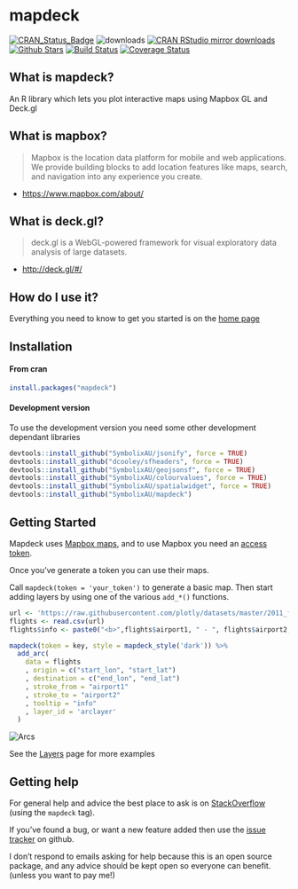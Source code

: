 
<!-- README.md is generated from README.Rmd. Please edit that file -->

# mapdeck

[![CRAN\_Status\_Badge](http://www.r-pkg.org/badges/version/mapdeck)](http://cran.r-project.org/package=mapdeck)
![downloads](http://cranlogs.r-pkg.org/badges/grand-total/mapdeck)
[![CRAN RStudio mirror
downloads](http://cranlogs.r-pkg.org/badges/mapdeck)](http://cran.r-project.org/web/packages/mapdeck/index.html)
[![Github
Stars](https://img.shields.io/github/stars/SymbolixAU/mapdeck.svg?style=social&label=Github)](https://github.com/SymbolixAU/mapdeck)
[![Build
Status](https://travis-ci.org/SymbolixAU/mapdeck.svg?branch=master)](https://travis-ci.org/SymbolixAU/mapdeck)
[![Coverage
Status](https://codecov.io/github/SymbolixAU/mapdeck/coverage.svg?branch=master)](https://codecov.io/github/SymbolixAU/mapdeck?branch=master)

## What is mapdeck?

An R library which lets you plot interactive maps using Mapbox GL and
Deck.gl

## What is mapbox?

> Mapbox is the location data platform for mobile and web applications.
> We provide building blocks to add location features like maps, search,
> and navigation into any experience you create.

  - <https://www.mapbox.com/about/>

## What is deck.gl?

> deck.gl is a WebGL-powered framework for visual exploratory data
> analysis of large datasets.

  - <http://deck.gl/#/>

## How do I use it?

Everything you need to know to get you started is on the [home
page](https://symbolixau.github.io/mapdeck/articles/mapdeck.html)

## Installation

#### From cran

``` r
install.packages("mapdeck")
```

#### Development version

To use the development version you need some other development dependant
libraries

``` r
devtools::install_github("SymbolixAU/jsonify", force = TRUE)
devtools::install_github("dcooley/sfheaders", force = TRUE)
devtools::install_github("SymbolixAU/geojsonsf", force = TRUE)
devtools::install_github("SymbolixAU/colourvalues", force = TRUE)
devtools::install_github("SymbolixAU/spatialwidget", force = TRUE)
devtools::install_github("SymbolixAU/mapdeck")
```

## Getting Started

Mapdeck uses [Mapbox maps](https://www.mapbox.com/), and to use Mapbox
you need an [access
token](https://www.mapbox.com/help/how-access-tokens-work/).

Once you’ve generate a token you can use their maps.

Call `mapdeck(token = 'your_token')` to generate a basic map. Then start
adding layers by using one of the various `add_*()` functions.

``` r
url <- 'https://raw.githubusercontent.com/plotly/datasets/master/2011_february_aa_flight_paths.csv'
flights <- read.csv(url)
flights$info <- paste0("<b>",flights$airport1, " - ", flights$airport2, "</b>")

mapdeck(token = key, style = mapdeck_style('dark')) %>%
  add_arc(
    data = flights
    , origin = c("start_lon", "start_lat")
    , destination = c("end_lon", "end_lat")
    , stroke_from = "airport1"
    , stroke_to = "airport2"
    , tooltip = "info"
    , layer_id = 'arclayer'
  )
```

![Arcs](./vignettes/img/readme_arcs_small.gif)

See the
[Layers](https://symbolixau.github.io/mapdeck/articles/layers.html) page
for more examples

## Getting help

For general help and advice the best place to ask is on
[StackOverflow](https://stackoverflow.com/questions/tagged/mapdeck)
(using the `mapdeck` tag).

If you’ve found a bug, or want a new feature added then use the [issue
tracker](https://github.com/SymbolixAU/mapdeck/issues) on github.

I don’t respond to emails asking for help because this is an open source
package, and any advice should be kept open so everyone can benefit.
(unless you want to pay me\!)
